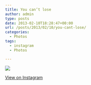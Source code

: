 ```yaml
---
title: You can’t lose
author: admin
type: posts
date: 2013-02-10T18:28:47+00:00
url: /posts/2013/02/10/you-cant-lose/
categories:
  - Photos
tags:
  - instagram
  - Photos

---
```

![][1]

<p class="view-instagram">
  <a href="http://instagr.am/p/Vj37xBKlpe/">View on Instagram</a>
</p>

 [1]: http://lobban.org/wordpress//HLIC/b64157afde60776ab875847533070970.jpg